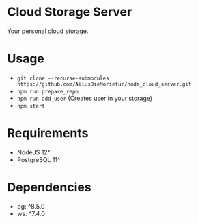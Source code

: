 # Cloud Storage Server
Your personal cloud storage.

# Usage
- `git clone --recurse-submodules https://github.com/AliusDieMorietur/node_cloud_server.git`
- `npm run prepare_repo` 
- `npm run add_user` (Creates user in your storage)
- `npm start`

# Requirements
- NodeJS 12^
- PostgreSQL 11^

# Dependencies
- pg: ^8.5.0
- ws: ^7.4.0
